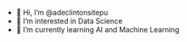 - 👋 Hi, I’m @adeclintonsitepu
- 👀 I’m interested in Data Science
- 🌱 I’m currently learning AI and Machine Learning

<!---
adeclintonsitepu/adeclintonsitepu is a ✨ special ✨ repository because its `README.md` (this file) appears on your GitHub profile.
You can click the Preview link to take a look at your changes.
--->
